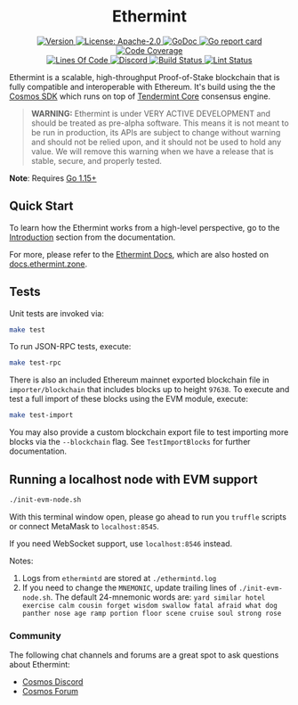 <!--
parent:
  order: false
-->

<div align="center">
  <h1> Ethermint </h1>
</div>

<div align="center">
  <a href="https://github.com/cosmos/ethermint/releases/latest">
    <img alt="Version" src="https://img.shields.io/github/tag/cosmos/ethermint.svg" />
  </a>
  <a href="https://github.com/cosmos/ethermint/blob/development/LICENSE">
    <img alt="License: Apache-2.0" src="https://img.shields.io/github/license/cosmos/ethermint.svg" />
  </a>
  <a href="https://pkg.go.dev/github.com/cosmos/ethermint?tab=doc">
    <img alt="GoDoc" src="https://godoc.org/github.com/cosmos/ethermint?status.svg" />
  </a>
  <a href="https://goreportcard.com/report/github.com/cosmos/ethermint">
    <img alt="Go report card" src="https://goreportcard.com/badge/github.com/cosmos/ethermint"/>
  </a>
  <a href="https://codecov.io/gh/cosmos/ethermint">
    <img alt="Code Coverage" src="https://codecov.io/gh/cosmos/ethermint/branch/development/graph/badge.svg" />
  </a>
</div>
<div align="center">
  <a href="https://github.com/cosmos/ethermint">
    <img alt="Lines Of Code" src="https://tokei.rs/b1/github/cosmos/ethermint" />
  </a>
  <a href="https://discord.gg/AzefAFd">
    <img alt="Discord" src="https://img.shields.io/discord/669268347736686612.svg" />
  </a>
  <a href="https://github.com/cosmos/ethermint/actions?query=workflow%3ABuild">
    <img alt="Build Status" src="https://github.com/cosmos/ethermint/workflows/Build/badge.svg" />
  </a>
  <a href="https://github.com/cosmos/ethermint/actions?query=workflow%3ALint">
    <img alt="Lint Status" src="https://github.com/cosmos/ethermint/workflows/Lint/badge.svg" />
  </a>
</div>

Ethermint is a scalable, high-throughput Proof-of-Stake blockchain that is fully compatible and
interoperable with Ethereum. It's build using the the [Cosmos SDK](https://github.com/cosmos/cosmos-sdk/) which runs on top of [Tendermint Core](https://github.com/tendermint/tendermint) consensus engine.

> **WARNING:** Ethermint is under VERY ACTIVE DEVELOPMENT and should be treated as pre-alpha software. This means it is not meant to be run in production, its APIs are subject to change without warning and should not be relied upon, and it should not be used to hold any value. We will remove this warning when we have a release that is stable, secure, and properly tested.

**Note**: Requires [Go 1.15+](https://golang.org/dl/)

## Quick Start

To learn how the Ethermint works from a high-level perspective, go to the [Introduction](./docs/intro/overview.md) section from the documentation.

For more, please refer to the [Ethermint Docs](./docs/), which are also hosted on [docs.ethermint.zone](https://docs.ethermint.zone/).

## Tests

Unit tests are invoked via:

```bash
make test
```

To run JSON-RPC tests, execute:

```bash
make test-rpc
```

There is also an included Ethereum mainnet exported blockchain file in `importer/blockchain`
that includes blocks up to height `97638`. To execute and test a full import of
these blocks using the EVM module, execute:

```bash
make test-import
```

You may also provide a custom blockchain export file to test importing more blocks
via the `--blockchain` flag. See `TestImportBlocks` for further documentation.

## Running a localhost node with EVM support

```bash
./init-evm-node.sh
```

With this terminal window open, please go ahead to run you `truffle` scripts or connect MetaMask to `localhost:8545`.

If you need WebSocket support, use `localhost:8546` instead.


Notes:

1. Logs from `ethermintd` are stored at `./ethermintd.log`
2. If you need to change the `MNEMONIC`, update trailing lines of `./init-evm-node.sh`. The default 24-mnemonic words are: `yard similar hotel exercise calm cousin forget wisdom swallow fatal afraid what dog panther nose age ramp portion floor scene cruise soul strong rose`


### Community

The following chat channels and forums are a great spot to ask questions about Ethermint:

- [Cosmos Discord](https://discord.gg/W8trcGV)
- [Cosmos Forum](https://forum.cosmos.network)

